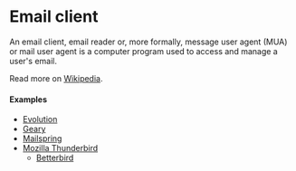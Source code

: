 # Email client

An email client, email reader or, more formally, message user agent (MUA) or mail user agent is a computer program used to access and manage a user's email.

Read more on [Wikipedia](https://en.wikipedia.org/wiki/Email_client).

#### Examples
- [Evolution](https://wiki.gnome.org/Apps/Evolution)
- [Geary](https://wiki.gnome.org/Apps/Geary)
- [Mailspring](https://getmailspring.com)
- [Mozilla Thunderbird](https://www.thunderbird.net)
  - [Betterbird](https://www.betterbird.eu)
